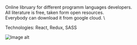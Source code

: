 Online libruary for different programm languages developers. \
All literature is free, taken form open resources. \
Everybody can download it from google cloud. \

Technologies: React, Redux, SASS

![Image alt](https://github.com/olennikovandrey/web-libruary/raw/main/src/assets/images/demo.gif)
